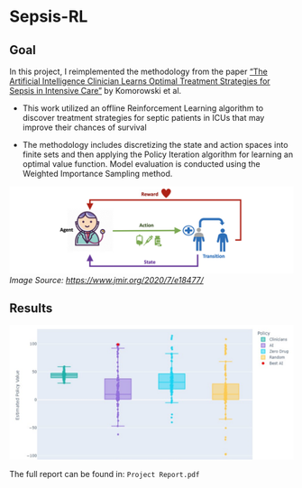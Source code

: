 # Sepsis-RL

## Goal

In this project, I reimplemented the methodology from the paper [“The Artificial Intelligence Clinician Learns Optimal Treatment Strategies for Sepsis in Intensive Care”](https://www.nature.com/articles/s41591-018-0213-5) by Komorowski et al. 

- This work utilized an offline Reinforcement Learning algorithm to discover treatment strategies for septic patients in ICUs that may improve their chances of survival

- The methodology includes discretizing the state and action spaces into finite sets and then applying the Policy Iteration algorithm for learning an optimal value function. Model evaluation is conducted using the Weighted Importance Sampling method.


 ![Sepsis-RL](https://github.com/OdedMous/Sepsis-RL/blob/main/images/RL%20framework.png) 
*Image Source: https://www.jmir.org/2020/7/e18477/* 


## Results

![Sepsis-RL](https://github.com/OdedMous/Sepsis-RL/blob/main/images/Result1.png)


The full report can be found in: ```Project Report.pdf```
